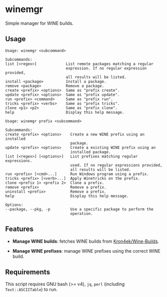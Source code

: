 # winemgr
Simple manager for WINE builds.

## Usage

```
Usage: winemgr <subcommand>

Subcommands:
list [<regex>]             List remote packages matching a regular
                           expression. If no regular expression provided,
                           all results will be listed.
install <package>          Install a package.
remove <package>           Remove a package.
create <prefix> <options>  Same as "prefix create".
update <prefix> <options>  Same as "prefix update".
run <prefix> <command>     Same as "prefix run".
tricks <prefix> <verbs>    Same as "prefix tricks".
clone <p1> <p2>            Same as "prefix clone".
help                       Display this help message.
```
```
Usage: winemgr prefix <subcommand>

Subcommands:
create <prefix> <options>    Create a new WINE prefix using an installed
                             package.
update <prefix> <options>    Create a existing WINE prefix using an
                             installed package.
list [<regex>] [<options>]   List prefixes matching regular expressions.
                             used. If no regular expressions provided,
                             all results will be listed.
run <prefix> [<cmd>...]      Run Windows program using a prefix.
tricks <prefix> [<verb>...]  Apply Winetricks on the prefix.
clone <prefix 1> <prefix 2>  Clone a prefix.
remove <prefix>              Remove a prefix.
uninstall <prefix>           Remove a prefix.
help                         Display this help message.

Options:
--package, --pkg, -p         Use a specific package to perform the
                             operation.
```


## Features

- **Manage WINE builds**: fetches WINE builds from [Kron4ek/Wine-Builds](https://github.com/Kron4ek/Wine-Builds).

- **Manage WINE prefixes**: manage WINE prefixes using the correct WINE build.

## Requirements

This script requires GNU bash (>= v4), `jq`, `perl` (including `Text::ASCIITable`) to run.
